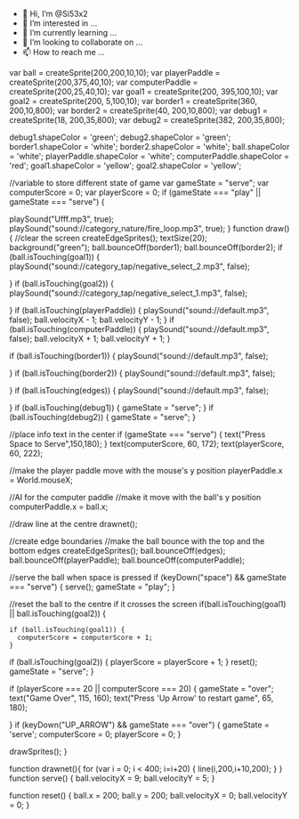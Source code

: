 - 👋 Hi, I’m @Si53x2
- 👀 I’m interested in ...
- 🌱 I’m currently learning ...
- 💞️ I’m looking to collaborate on ...
- 📫 How to reach me ...

<!---
Si53x2/Si53x2 is a ✨ special ✨ repository because its `README.md` (this file) appears on your GitHub profile.
You can click the Preview link to take a look at your changes.
--->

var ball = createSprite(200,200,10,10);
var playerPaddle = createSprite(200,375,40,10);
var computerPaddle = createSprite(200,25,40,10);
var goal1 = createSprite(200, 395,100,10);
var goal2 = createSprite(200, 5,100,10);
var border1 = createSprite(360, 200,10,800);
var border2 = createSprite(40, 200,10,800);
var debug1 = createSprite(18, 200,35,800);
var debug2 = createSprite(382, 200,35,800);


debug1.shapeColor = 'green';
debug2.shapeColor = 'green';
border1.shapeColor = 'white';
border2.shapeColor = 'white';
ball.shapeColor = 'white';
playerPaddle.shapeColor = 'white';
computerPaddle.shapeColor = 'red';
goal1.shapeColor = 'yellow';
goal2.shapeColor = 'yellow';


//variable to store different state of game
var gameState = "serve";
var computerScore = 0;
var playerScore = 0;
if (gameState === "play" || gameState === "serve") {
  


playSound("Ufff.mp3", true);
playSound("sound://category_nature/fire_loop.mp3", true);
}
function draw() {
  //clear the screen
  createEdgeSprites();
  textSize(20);
  background("green");
ball.bounceOff(border1);
ball.bounceOff(border2);
if (ball.isTouching(goal1)) {
  playSound("sound://category_tap/negative_select_2.mp3", false);
  
}
if (ball.isTouching(goal2)) {
  playSound("sound://category_tap/negative_select_1.mp3", false);
  
}
if (ball.isTouching(playerPaddle)) {
  playSound("sound://default.mp3", false);
  ball.velocityX - 1;
  ball.velocityY - 1;
}
if (ball.isTouching(computerPaddle)) {
  playSound("sound://default.mp3", false);
  ball.velocityX + 1;
  ball.velocityY + 1;
}

if (ball.isTouching(border1)) {
  playSound("sound://default.mp3", false);
  
}
if (ball.isTouching(border2)) {
  playSound("sound://default.mp3", false);
  
}
if (ball.isTouching(edges)) {
  playSound("sound://default.mp3", false);
  
}
if (ball.isTouching(debug1)) {
  gameState = "serve";
}
if (ball.isTouching(debug2)) {
  gameState = "serve";
}


  //place info text in the center
  if (gameState === "serve") {
    text("Press Space to Serve",150,180);
  }
   text(computerScore, 60, 172);
   text(playerScore, 60, 222);
  
  //make the player paddle move with the mouse's y position
  playerPaddle.x = World.mouseX;
  
  //AI for the computer paddle
  //make it move with the ball's y position
  computerPaddle.x = ball.x;
  
  //draw line at the centre
  drawnet();
 
  
  
  //create edge boundaries
  //make the ball bounce with the top and the bottom edges
  createEdgeSprites();
  ball.bounceOff(edges);
  ball.bounceOff(playerPaddle);
  ball.bounceOff(computerPaddle);
 
  
  //serve the ball when space is pressed
  if (keyDown("space") && gameState === "serve") {
    serve();
    gameState = "play";
  }
  
 
  //reset the ball to the centre if it crosses the screen
  if(ball.isTouching(goal1) || ball.isTouching(goal2)) {
    
    if (ball.isTouching(goal1)) {
      computerScore = computerScore + 1;
    }
  if (ball.isTouching(goal2)) {
      playerScore = playerScore + 1;
  }
      reset();
    gameState = "serve";
  }
  
  if (playerScore === 20 || computerScore === 20) {
    gameState = "over";
    text("Game Over", 115, 160);
    text("Press 'Up Arrow' to restart game", 65, 180);
    
  }
  if (keyDown("UP_ARROW") && gameState === "over") {
    gameState = 'serve';
    computerScore = 0;
    playerScore = 0;
  }
  
  drawSprites();
}

function drawnet(){
 for (var i = 0; i < 400; i=i+20) {
    line(i,200,i+10,200);
  }
}
function serve() {
  ball.velocityX = 9;
  ball.velocityY = 5;
}

function reset() {
  ball.x = 200;
  ball.y = 200;
  ball.velocityX = 0;
  ball.velocityY = 0;
}

